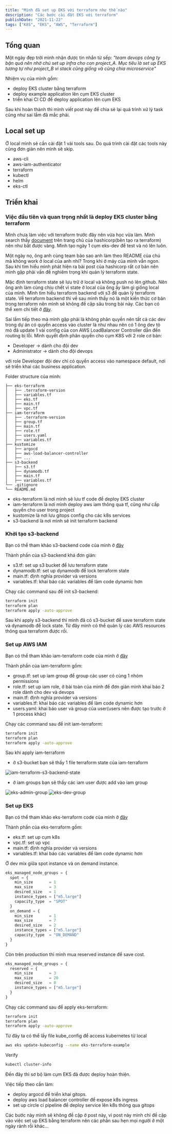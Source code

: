 ```yaml
---
title: "Mình đã set up EKS với terraform như thế nào"
description: "Các bước cài đặt EKS với terraform"
publishDate: "2021-11-22"
tags: ["K8S", "EKS", "AWS", "Terraform"]
---
```


## Tổng quan

Một ngày đẹp trời mình nhận được tin nhắn từ sếp: *"team devops công ty bận quá nên nhờ chú set up infra cho con project_A. Mục tiêu là set up EKS tương tự như project_B vì stack cũng giống và cũng chia microservice"*

Nhiệm vụ của mình gồm:

- deploy EKS cluster bằng terraform
- deploy example application lên cụm EKS cluster
- triển khai CI CD để deploy application lên cụm EKS

Sau khi hoàn thành thì mình viết post này để chia sẻ lại quá trình xử lý task cũng như sai lầm đã mắc phải.

## Local set up

Ở local mình sẽ cần cài đặt 1 vài tools sau. Do quá trình cài đặt các tools này cũng đơn giản nên mình sẽ skip.

- aws-cli
- aws-iam-authenticator
- terraform
- kubectl
- helm
- eks-ctl

## Triển khai

### Việc đầu tiên và quan trọng nhất là deploy EKS cluster bằng terraform

Mình chưa làm việc với terraform trước đây nên vừa học vừa làm. Mình search thấy [document](https://learn.hashicorp.com/tutorials/terraform/eks) trên trang chủ của hashicorp(bên tạo ra terraform) nên như bắt được vàng. Mình tạo ngày 1 cụm eks-dev để test và nó lên luôn.

Một ngày nọ, ông anh cùng team bảo sao anh làm theo README của chú mà không work ở local của anh nhỉ? Trong khi ở máy của mình vẫn ngon. Sau khi tìm hiểu mình phát hiện ra bài post của hashicorp rất cơ bản nên mình gặp phải vấn đề nghiêm trọng khi quản lý terraform state.

Mặc định terraform state sẽ lưu trữ ở local và không push nó lên github. Nên ông anh làm cùng chịu chết vì state ở local của ông ấy làm gì giống local của mình. Mình tìm hiểu terraform backend với s3 để quản lý terraform state. Về terraform backend thì về sau mình thấy nó là một kiến thức cơ bản trong terraform nên mình sẽ không đề cập sâu trong bài này. Các bạn có thể xem chi tiết ở [đây](https://developer.hashicorp.com/terraform/language/settings/backends/configuration).

Sai lầm tiếp theo mà mình gặp phải là không phân quyền nên tất cả các dev trong dự án có quyền access vào cluster là như nhau nên có 1 ông dev tò mò đã update 1 vài config của con AWS LoadBalancer Controller dẫn đến routing bị lỗi. Mình quyết định phân quyền cho cụm K8S với 2 role cơ bản:

- Developer -> dành cho đội dev
- Administrator -> dành cho đội devops

với role Developer đội dev chỉ có quyền access vào namespace default, nơi sẽ triển khai các business application.

Folder structure của mình:

```
├── eks-terraform
│   ├── .terraform-version
│   ├── variables.tf
│   ├── eks.tf
│   ├── main.tf
│   ├── vpc.tf
├── iam-terraform
│   ├── .terraform-version
│   ├── group.tf
│   ├── main.tf
│   ├── role.tf
│   ├── users.yaml
│   ├── variables.tf
├── kustomize
│   ├── argocd
│   ├── aws-load-balancer-controller
│   ├── ...
├── s3-backend
│   ├── s3.tf
│   ├── dynamodb.tf
│   ├── main.tf
│   ├── variables.tf
└── .gitignore
└── README.md
```

- eks-terraform là nơi mình sẽ lưu tf code để deploy EKS cluster
- iam-terraform là nơi mình deploy aws iam thông qua tf, cũng như cấp quyền cho user trong project
- kustomize là nơi lưu gitops config cho các k8s services
- s3-backend là nơi mình sẽ init terraform backend

### Khởi tạo s3-backend

Bạn có thể tham khảo s3-backend code của mình ở [đây](https://github.com/anhnt160190/eks-terraform-example/tree/main/s3-backend)

Thành phần của s3-backend khá đơn giản:

- s3.tf: set up s3 bucket để lưu terraform state
- dynamodb.tf: set up dynamodb để lock terraform state
- main.tf: định nghĩa provider và versions
- variables.tf: khai báo các variables để làm code dynamic hơn

Chạy các command sau để init s3-backend:

```bash
terraform init
terraform plan
terraform apply -auto-approve
```

Sau khi apply s3-backend thì mình đã có s3-bucket để save terraform state và dynamodb để lock state. Từ đây mình có thể quản lý các AWS resources thông qua terraform được rồi.

### Set up AWS IAM

Bạn có thể tham khảo iam-terraform code của mình ở [đây](https://github.com/anhnt160190/eks-terraform-example/tree/main/iam-terraform)

Thành phần của iam-terraform gồm:

- group.tf: set up iam group để group các user có cùng 1 nhóm permissions
- role.tf: set up iam role, ở bài toàn của mình để đơn giản mình khai báo 2 role dành cho dev và devops
- main.tf: định nghĩa provider và versions
- variables.tf: khai báo các variables để làm code dynamic hơn
- users.yaml: khai báo user và group của user(users nên được tạo trước ở 1 process khác)

Chạy các command sau để init iam-terraform:

```bash
terraform init
terraform plan
terraform apply -auto-approve
```

Sau khi apply iam-terraform

- ở s3-bucket bạn sẽ thấy 1 file terraform state của iam-terraform

![iam-terraform-s3-backend-state](./iam-terraform-s3-backend-state.png)

- ở iam groups bạn sẽ thấy các iam user được add vào iam group

![eks-admin-group](./eks-admin-group.png)
![eks-dev-group](./eks-dev-group.png)

### Set up EKS

Bạn có thể tham khảo eks-terraform code của mình ở [đây](https://github.com/anhnt160190/eks-terraform-example/tree/main/eks-terraform)

Thành phần của eks-terraform gồm:

- eks.tf: set up cụm k8s
- vpc.tf: set up vpc
- main.tf: định nghĩa provider và versions
- variables.tf: khai báo các variables để làm code dynamic hơn

Ở dev mix giữa spot instance và on demand instance.

```tf
eks_managed_node_groups = {
  spot = {
    min_size       = 1
    max_size       = 3
    desired_size   = 1
    instance_types = ["m5.large"]
    capacity_type  = "SPOT"
  }
  on_demand = {
    min_size       = 1
    max_size       = 7
    desired_size   = 2
    instance_types = ["m5.large"]
    capacity_type  = "ON_DEMAND"
  }
}
```

Còn trên production thì mình mua reserved instance để save cost.

```tf
eks_managed_node_groups = {
  reserved = {
    min_size       = 3
    max_size       = 20
    desired_size   = 8
    instance_types = ["m5.large"]
  }
}
```

Chạy các command sau để apply eks-terraform:

```bash
terraform init
terraform plan
terraform apply -auto-approve
```

Từ đây ta có thể lấy file kube_config để access kubernetes từ local

```bash
aws eks update-kubeconfig --name eks-terraform-example
```

Verify

```bash
kubectl cluster-info
```

Đến đây thì sơ bộ làm cụm EKS đã được deploy hoàn thiện.

Việc tiếp theo cần làm:

- deploy argocd để triển khai gitops.
- deploy aws load balancer controller để expose k8s ingress
- set up circle ci pipeline để deploy service lên k8s thông qua gitops

Các bước này mình sẽ không đề cập ở post này, vì post này mình chỉ đề cập vào việc set up EKS bằng terraform nên các phần sau hẹn mọi người ở một ngày rảnh rỗi khác...